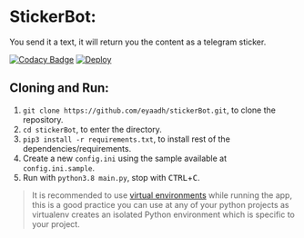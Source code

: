 # StickerBot:
You send it a text, it will return you the content as a telegram sticker. 

[![Codacy Badge](https://api.codacy.com/project/badge/Grade/cc114e7c03c348eba634d2a4d844102e)](https://app.codacy.com/gh/eyaadh/stickerBot?utm_source=github.com&utm_medium=referral&utm_content=eyaadh/stickerBot&utm_campaign=Badge_Grade)
[![Deploy](https://www.herokucdn.com/deploy/button.svg)](https://heroku.com/deploy)

## Cloning and Run:
1. `git clone https://github.com/eyaadh/stickerBot.git`, to clone the repository.
2. `cd stickerBot`, to enter the directory.
3. `pip3 install -r requirements.txt`, to install rest of the dependencies/requirements.
4. Create a new `config.ini` using the sample available at `config.ini.sample`.
5. Run with `python3.8 main.py`, stop with <kbd>CTRL</kbd>+<kbd>C</kbd>.
> It is recommended to use [virtual environments](https://docs.python-guide.org/dev/virtualenvs/) while running the app, this is a good practice you can use at any of your python projects as virtualenv creates an isolated Python environment which is specific to your project.
